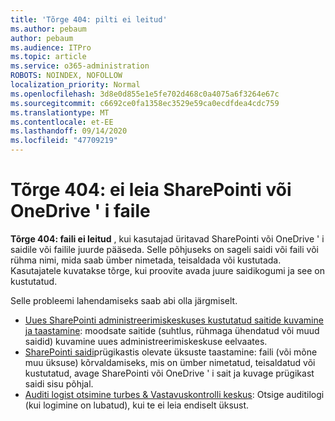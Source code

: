 ```yaml
---
title: 'Tõrge 404: pilti ei leitud'
ms.author: pebaum
author: pebaum
ms.audience: ITPro
ms.topic: article
ms.service: o365-administration
ROBOTS: NOINDEX, NOFOLLOW
localization_priority: Normal
ms.openlocfilehash: 3d8e0d855e1e5fe702d468c0a4075a6f3264e67c
ms.sourcegitcommit: c6692ce0fa1358ec3529e59ca0ecdfdea4cdc759
ms.translationtype: MT
ms.contentlocale: et-EE
ms.lasthandoff: 09/14/2020
ms.locfileid: "47709219"
---
```

# <a name="error-404-file-not-found-in-sharepoint-or-onedrive"></a>Tõrge 404: ei leia SharePointi või OneDrive ' i faile

**Tõrge 404: faili ei leitud** , kui kasutajad üritavad SharePointi või OneDrive ' i saidile või failile juurde pääseda. Selle põhjuseks on sageli saidi või faili või rühma nimi, mida saab ümber nimetada, teisaldada või kustutada.
Kasutajatele kuvatakse tõrge, kui proovite avada juure saidikogumi ja see on kustutatud.

Selle probleemi lahendamiseks saab abi olla järgmiselt.
- [Uues SharePointi administreerimiskeskuses kustutatud saitide kuvamine ja taastamine](https://docs.microsoft.com/sharepoint/view-and-restore-deleted-sites-in-new-admin-center): moodsate saitide (suhtlus, rühmaga ühendatud või muud saidid) kuvamine uues administreerimiskeskuse eelvaates.
- [SharePointi saidi](https://support.office.com/article/Restore-items-in-the-Recycle-Bin-of-a-SharePoint-site-6df466b6-55f2-4898-8d6e-c0dff851a0be)prügikastis olevate üksuste taastamine: faili (või mõne muu üksuse) kõrvaldamiseks, mis on ümber nimetatud, teisaldatud või kustutatud, avage SharePointi või OneDrive ' i sait ja kuvage prügikast saidi sisu põhjal.
- [Auditi logist otsimine turbes &amp; Vastavuskontrolli keskus](https://docs.microsoft.com/microsoft-365/compliance/search-the-audit-log-in-security-and-compliance): Otsige auditilogi (kui logimine on lubatud), kui te ei leia endiselt üksust.